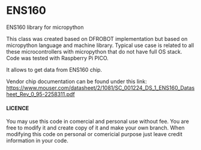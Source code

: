 # ENS160
ENS160 library for micropython

This class was created based on DFROBOT implementation but based on micropython language and machine library. Typical use case is related to all these microcontrollers with micropython that do not have full OS stack. Code was tested with Raspberry Pi PICO.

It allows to get data from ENS160 chip.

Vendor chip documentation can be found under this link:
https://www.mouser.com/datasheet/2/1081/SC_001224_DS_1_ENS160_Datasheet_Rev_0_95-2258311.pdf

#### LICENCE ####

You may use this code in comercial and personal use without fee. You are free to modify it and create copy of it and make your own branch. When modifying this code on personal or comericial purpose just leave credit information in your code.
